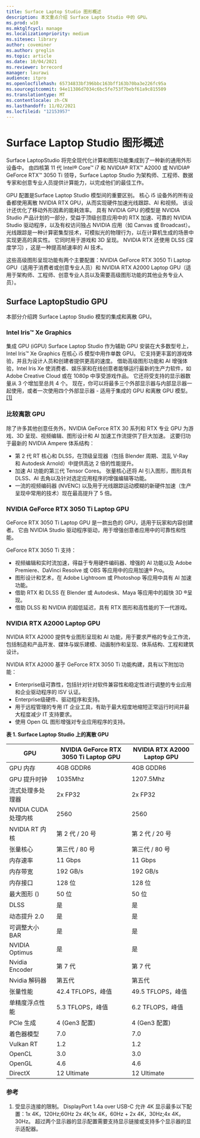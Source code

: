 ```yaml
---
title: Surface Laptop Studio 图形概述
description: 本文重点介绍 Surface Lapto Studio 中的 GPU。
ms.prod: w10
ms.mktglfcycl: manage
ms.localizationpriority: medium
ms.sitesec: library
author: coveminer
ms.author: greglin
ms.topic: article
ms.date: 10/04/2021
ms.reviewer: brrecord
manager: laurawi
audience: itpro
ms.openlocfilehash: 65734833bf396bbc163bff163b70ba3e226fc95a
ms.sourcegitcommit: 94e11386d7034c6bc5fe753f7bebf61a9c815509
ms.translationtype: MT
ms.contentlocale: zh-CN
ms.lasthandoff: 11/02/2021
ms.locfileid: "12153957"
---
```

# <a name="surface-laptop-studio-graphics-overview"></a>Surface Laptop Studio 图形概述

Surface LaptopStudio 将完全现代化计算和图形功能集成到了一种新的通用外形设备中。 由四核第 11 代 Intel® Core™ i7 和 NVIDIA® RTX™ A2000 或 NVIDIA® GeForce RTX™ 3050 Ti 领导，Surface Laptop Studio 为架构师、工程师、数据专家和创意专业人员提供计算能力，以完成他们的最佳工作。
 
GPU 配置是Surface Laptop Studio 模型间的重要区别。 核心 i5 设备外的所有设备都使用离散 NVIDIA RTX GPU，从而实现硬件加速光线跟踪、AI 和视频。 该设计还优化了移动外形因素的能耗效率。 具有 NVIDIA GPU 的模型是 NVIDIA Studio 产品计划的一部分，受益于顶级创意应用中的 RTX 加速、可靠的 NVIDIA Studio 驱动程序，以及有权访问独占 NVIDIA 应用（如 Canvas 或 Broadcast）。 光线跟踪是一种计算密集型技术，可模拟光的物理行为，以在计算机生成的场景中实现更高的真实性。 它同时用于游戏和 3D 呈现。 NVIDIA RTX 还使用 DLSS (深度学习) ，这是一种提高帧速率的 AI 技术。
 
这些高级图形呈现功能有两个主要配置：NVIDIA GeForce RTX 3050 Ti Laptop GPU（适用于消费者或创意专业人员）和 NVIDIA RTX A2000 Laptop GPU（适用于架构师、工程师、创意专业人员以及需要高级图形功能的其他业务专业人员）。
 
## <a name="surface-laptop-studio-gpus"></a>Surface LaptopStudio GPU

本部分介绍跨 Surface Laptop Studio 模型的集成和离散 GPU。

### <a name="intel-iris-xe-graphics"></a>Intel Iris™ Xe Graphics

集成 GPU (iGPU) Surface Laptop Studio 作为辅助 GPU 安装在大多数型号上，Intel Iris™ Xe Graphics 在核心 i5 模型中用作单数 GPU。 它支持更丰富的游戏体验，并且为设计人员和创建者提供更高的速度。 借助高级图形功能和 AI 增强体验，Intel Iris Xe 使消费者、娱乐家和在线创意者能够运行最新的生产力软件，如 Adobe Creative Cloud 或在 1080p 中享受游戏作品。 它还将受支持的显示器数量从 3 个增加至总共 4 个。 现在，你可以将最多三个外部显示器与内部显示器一起使用，或者一次使用四个外部显示器 - 适用于集成的 GPU 和离散 GPU 模型。[[1]](#references)

### <a name="comparing-discrete-gpus"></a>比较离散 GPU

除了许多其他创意任务外，NVIDIA GeForce RTX 30 系列和 RTX 专业 GPU 为游戏、3D 呈现、视频编辑、图形设计和 AI 加速工作流提供了巨大加速。 这要归功于最新的 NVIDIA Ampere 体系结构：

- 第 2 代 RT 核心和 DLSS，在顶级呈现器（包括 Blender 周期、混乱 V-Ray 和 Autodesk Arnold）中提供高达 2 倍的性能提升。
- 加速 AI 功能的第三代 Tensor Cores。 张量核心还将 AI 引入图形，图形具有 DLSS、AI 去角以及针对选定应用程序的增强编辑等功能。
- 一流的视频编码器 (NVENC) 以及用于光线跟踪运动模糊的新硬件加速（生产呈现中常用的技术）现在最高提升了 5 倍。

### <a name="nvidia-geforce-rtx-3050-ti-laptop-gpu"></a>NVIDIA GeForce RTX 3050 Ti Laptop GPU

GeForce RTX 3050 Ti Laptop GPU 是一款出色的 GPU，适用于玩家和内容创建者。 它由 NVIDIA Studio 驱动程序驱动，用于增强创意者应用中的可靠性和性能。
 
GeForce RTX 3050 Ti 支持：

- 视频编辑和实时流加速，得益于专用硬件编码器、增强的 AI 功能以及 Adobe Premiere、DaVinci Resolve 或 OBS 等应用中的应用加速® Pro。
- 图形设计和艺术，在 Adobe Lightroom 或 Photoshop 等应用中具有 AI 加速功能。
- 借助 RTX 和 DLSS 在 Blender 或 Autodesk、Maya 等应用中的超快 3D ®呈现。 
- 借助 DLSS 和 NVIDIA 的超低延迟，具有 RTX 图形和高性能的下一代游戏。

### <a name="nvidia-rtx-a2000-laptop-gpu"></a>NVIDIA RTX A2000 Laptop GPU

NVIDIA RTX A2000 提供专业图形呈现和 AI 功能，用于要求严格的专业工作流，包括制造和产品开发、媒体与娱乐建模、动画制作和呈现、体系结构、工程和建筑设计。
 
NVIDIA RTX A2000 基于 GeForce RTX 3050 Ti 功能构建，具有以下附加功能：

- Enterprise级可靠性，包括针对针对软件兼容性和稳定性进行调整的专业应用和企业驱动程序的 ISV 认证。
- Enterprise级硬件、驱动程序和支持。
- 用于远程管理的专用 IT 企业工具，有助于最大程度地缩短正常运行时间并最大程度减少 IT 支持要求。
- 使用 Open GL 图形增强对专业应用程序的支持。
 
**表 1. Surface Laptop Studio 上的离散 GPU**

| GPU                                         | NVIDIA GeForce RTX 3050 Ti Laptop GPU | NVIDIA RTX A2000 Laptop GPU |
| ------------------------------------------- | ------------------------------------- | --------------------------- |
| GPU 内存                                  | 4GB GDDR6                             | 4GB GDDR6                   |
| GPU 提升时钟                             | 1035Mhz                               | 1207.5Mhz                   |
| 流式处理多处理器                   | 2x FP32                               | 2x FP32                     |
| NVIDIA CUDA 处理内核                | 2560                                  | 2560                        |
| NVIDIA RT 内核                             | 第 2 代 / 20 号                          | 第 2 代 / 20 号                |
| 张量核心                                | 第三代 / 80 号                          | 第三代 / 80 号                |
| 内存速率                                 | 11 Gbps                               | 11 Gbps                     |
| 内存带宽                            | 192 GB/s                              | 192 GB/s                    |
| 内存接口                            | 128 位                               | 128 位                    |
| 最大图形 ()                   | 50 位                              | 50 位                    |
| DLSS                                        | 是                                   | 是                         |
| 动态提升 2.0                           | 是                                   | 是                         |
| 可调整大小 BAR                               | 是                                   | 是                         |
| NVIDIA Optimus                              | 是                                   | 是                         |
| Nvidia Encoder                              | 第 7 代                               | 第 7 代                     |
| Nvidia 解码器                              | 第五代                               | 第五代                     |
| 张量性能                          | 42.4 TFLOPS，峰值                     | 49.5 TFLOPS，峰值           |
| 单精度浮点性能 | 5.3 TFLOPS，峰值                      | 6.2 TFLOPS，峰值            |
| PCIe 生成                             | 4 (Gen3 配置)                    | 4 (Gen3 配置)          |
| 着色器模型                                | 7.0                                   | 7.0                         |
| Vulkan RT                                   | 1.2                                   | 1.2                         |
| OpenCL                                      | 3.0                                   | 3.0                         |
| OpenGL                                      | 4.6                                   | 4.6                         |
| DirectX                                     | 12 Ultimate                           | 12 Ultimate                 |

 
### <a name="references"></a>参考

1. 受显示连接的限制。 DisplayPort 1.4a over USB-C 允许 4K 显示最多以下配置：1x 4K，120Hz;60Hz 2x 4K;1x 4K，60Hz + 2x 4K，30Hz;4x 4K，30Hz。 超过两个显示器的显示配置需要支持显示链接或支持多个显示器的显示适配器。

